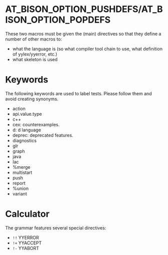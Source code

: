 # AT_BISON_OPTION_PUSHDEFS/AT_BISON_OPTION_POPDEFS

These two macros must be given the (main) directives so that they
define a number of other macros to:
- what the language is (so what compiler tool chain to use, what
  definition of yylex/yyerror, etc.)
- what skeleton is used

# Keywords
The following keywords are used to label tests.  Please follow them
and avoid creating synonyms.
- action
- api.value.type
- c++
- cex: counterexamples.
- d: d language
- deprec: deprecated features.
- diagnostics
- glr
- graph
- java
- lac
- %merge
- multistart
- push
- report
- %union
- variant

# Calculator
The grammar features several special directives:
- `!!` YYERROR
- `!+` YYACCEPT
- `!-` YYABORT
